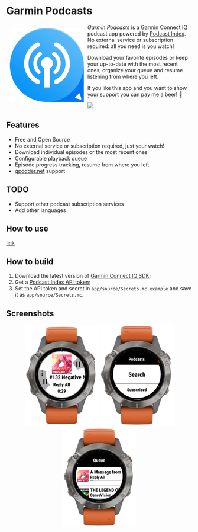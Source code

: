 # Garmin Podcasts

<img src="docs/img/icon.png" align="left" width="200" hspace="10" vspace="10">

*Garmin Podcasts* is a Garmin Connect IQ podcast app powered by [Podcast Index](https://podcastindex.org). No external service or subscription required: all you need is you watch!

Download your favorite episodes or keep your up-to-date with the most recent ones, organize your queue and resume listening from where you left.

If you like this app and you want to show your support you can [pay me a beer](https://paypal.me/lucasasselli)! :beer:

[<img src="https://developer.garmin.com/static/available-badge-9e49ebfb7336ce47f8df66dfe45d28ae.svg" width="200">](https://apps.garmin.com/en-US/apps/b5b85600-0625-43b6-89e9-1245bd44532c)

## Features

- Free and Open Source
- No external service or subscription required, just your watch!
- Download individual episodes or the most recent ones
- Configurable playback queue
- Episode progress tracking, resume from where you left
- [gpodder.net](https://gpodder.net/) support

## TODO

 - Support other podcast subscription services
 - Add other languages

## How to use

[link](https://lucasasselli.github.io/garmin-podcasts/how-to-use.html)

## How to build

1. Download the latest version of [Garmin Connect IQ SDK](https://developer.garmin.com/connect-iq/sdk/);
2. Get a [Podcast Index API token](https://api.podcastindex.org/);
3. Set the API token and secret in `app/source/Secrets.mc.example` and save it as `app/source/Secrets.mc`.

## Screenshots

<p align="center">
  <img src="docs/img/screenshots/screenshot0.png" width="200" />
  <img src="docs/img/screenshots/screenshot1.png" width="200" />
  <img src="docs/img/screenshots/screenshot2.png" width="200" />
</p>
